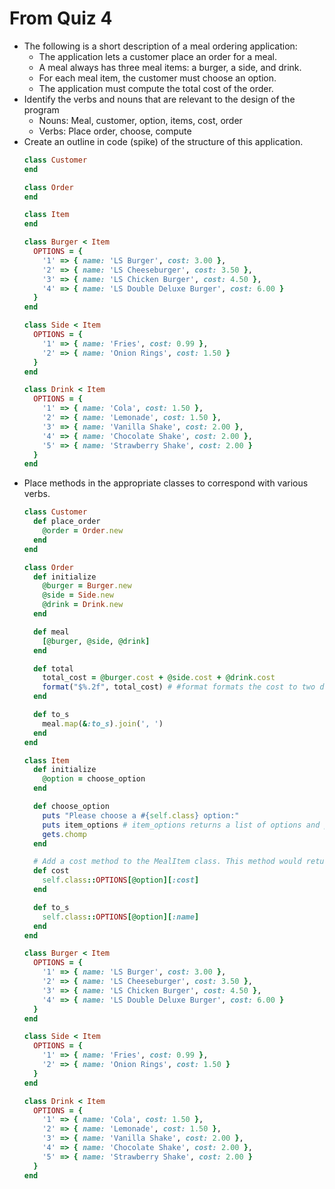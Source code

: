 # From Quiz 4 #
* The following is a short description of a meal ordering application:
    * The application lets a customer place an order for a meal.
    * A meal always has three meal items: a burger, a side, and drink.
    * For each meal item, the customer must choose an option.
    * The application must compute the total cost of the order.
* Identify the verbs and nouns that are relevant to the design of the program
    - Nouns: Meal, customer, option, items, cost, order
    - Verbs: Place order, choose, compute
* Create an outline in code (spike) of the structure of this application.
    ```ruby
    class Customer
    end
    
    class Order
    end

    class Item
    end

    class Burger < Item
      OPTIONS = {
        '1' => { name: 'LS Burger', cost: 3.00 },
        '2' => { name: 'LS Cheeseburger', cost: 3.50 },
        '3' => { name: 'LS Chicken Burger', cost: 4.50 },
        '4' => { name: 'LS Double Deluxe Burger', cost: 6.00 }
      }
    end

    class Side < Item
      OPTIONS = {
        '1' => { name: 'Fries', cost: 0.99 },
        '2' => { name: 'Onion Rings', cost: 1.50 }
      }
    end

    class Drink < Item
      OPTIONS = {
        '1' => { name: 'Cola', cost: 1.50 },
        '2' => { name: 'Lemonade', cost: 1.50 },
        '3' => { name: 'Vanilla Shake', cost: 2.00 },
        '4' => { name: 'Chocolate Shake', cost: 2.00 },
        '5' => { name: 'Strawberry Shake', cost: 2.00 }
      }
    end
    ```
* Place methods in the appropriate classes to correspond with various verbs.
    ```ruby
    class Customer
      def place_order
        @order = Order.new
      end
    end
    
    class Order
      def initialize
        @burger = Burger.new
        @side = Side.new
        @drink = Drink.new
      end

      def meal
        [@burger, @side, @drink]
      end

      def total
        total_cost = @burger.cost + @side.cost + @drink.cost
        format("$%.2f", total_cost) # #format formats the cost to two decimal places
      end

      def to_s
        meal.map(&:to_s).join(', ')
      end
    end

    class Item
      def initialize
        @option = choose_option
      end

      def choose_option
        puts "Please choose a #{self.class} option:"
        puts item_options # item_options returns a list of options and prices for a particular item type
        gets.chomp
      end

      # Add a cost method to the MealItem class. This method would return the appropriate cost value from an OPTIONS hash.
      def cost
        self.class::OPTIONS[@option][:cost]
      end

      def to_s
        self.class::OPTIONS[@option][:name]
      end
    end
    
    class Burger < Item
      OPTIONS = {
        '1' => { name: 'LS Burger', cost: 3.00 },
        '2' => { name: 'LS Cheeseburger', cost: 3.50 },
        '3' => { name: 'LS Chicken Burger', cost: 4.50 },
        '4' => { name: 'LS Double Deluxe Burger', cost: 6.00 }
      }
    end

    class Side < Item
      OPTIONS = {
        '1' => { name: 'Fries', cost: 0.99 },
        '2' => { name: 'Onion Rings', cost: 1.50 }
      }
    end

    class Drink < Item
      OPTIONS = {
        '1' => { name: 'Cola', cost: 1.50 },
        '2' => { name: 'Lemonade', cost: 1.50 },
        '3' => { name: 'Vanilla Shake', cost: 2.00 },
        '4' => { name: 'Chocolate Shake', cost: 2.00 },
        '5' => { name: 'Strawberry Shake', cost: 2.00 }
      }
    end
    ```
